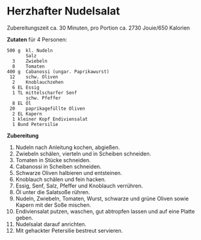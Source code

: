 Herzhafter Nudelsalat
=====================

Zubereitungszeit ca. 30 Minuten, pro Portion ca. 2730 Jouie/650 Kalorien

**Zutaten** für 4 Personen:

```
500 g  kl. Nudeln
       Salz
  3    Zwiebeln
  8    Tomaten 
400 g  Cabanossi (ungar. Paprikawurst) 
 12    schw. Oliven
  2    Knoblauchzehen
  6 EL Essig
  1 TL mittelscharfer Senf
       schw. Pfeffer
  8 EL Öl
 20    paprikagefüllte Oliven
  2 EL Kapern
  1 kleiner Kopf Endiviensalat
  1 Bund Petersilie
```

**Zubereitung**

1. Nudeln nach Anleitung kochen, abgießen. 
2. Zwiebeln schälen, vierteln und in Scheiben schneiden. 
3. Tomaten in Stücke schneiden. 
4. Cabanossi in Scheiben schneiden.
5. Schwarze Oliven halbieren und entsteinen.
6. Knoblauch schälen und fein hacken.
7. Essig, Senf, Salz, Pfeffer und Knoblauch verrühren.
8. Öl unter die Salatsoße rühren.
9. Nudeln, Zwiebeln, Tomaten, Wurst, schwarze und grüne Oliven sowie Kapern mit der Soße mischen.
10. Endiviensalat putzen, waschen, gut abtropfen lassen und auf eine Platte geben.
11. Nudelsalat darauf anrichten.
12. Mit gehackter Petersilie bestreut servieren.
